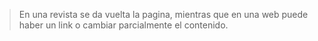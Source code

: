 >En una revista se da vuelta la pagina, mientras que en una web puede haber un link o cambiar parcialmente el contenido.
